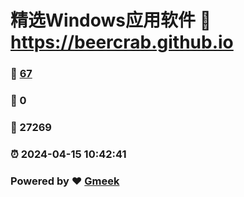 # 精选Windows应用软件 :link: https://beercrab.github.io 
### :page_facing_up: [67](https://beercrab.github.io/tag.html) 
### :speech_balloon: 0 
### :hibiscus: 27269 
### :alarm_clock: 2024-04-15 10:42:41 
### Powered by :heart: [Gmeek](https://github.com/Meekdai/Gmeek)
